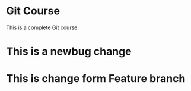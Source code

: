 # Git Course
This is a complete Git course

# This is a newbug change
# This is change form Feature branch

